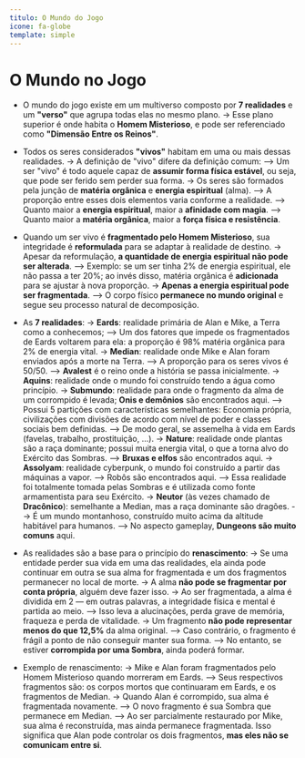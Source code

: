 ```yaml
---
titulo: O Mundo do Jogo
icone: fa-globe
template: simple
---
```


# O Mundo no Jogo

* O mundo do jogo existe em um multiverso composto por **7 realidades** e um **"verso"** que agrupa todas elas no mesmo plano.
  -> Esse plano superior é onde habita o **Homem Misterioso**, e pode ser referenciado como **"Dimensão Entre os Reinos"**.

* Todos os seres considerados **"vivos"** habitam em uma ou mais dessas realidades.
  -> A definição de "vivo" difere da definição comum:
     --> Um ser "vivo" é todo aquele capaz de **assumir forma física estável**, ou seja, que pode ser ferido sem perder sua forma.
  -> Os seres são formados pela junção de **matéria orgânica** e **energia espiritual** (alma).
     --> A proporção entre esses dois elementos varia conforme a realidade.
     --> Quanto maior a **energia espiritual**, maior a **afinidade com magia**.
     --> Quanto maior a **matéria orgânica**, maior a **força física e resistência**.

* Quando um ser vivo é **fragmentado pelo Homem Misterioso**, sua integridade é **reformulada** para se adaptar à realidade de destino.
  -> Apesar da reformulação, **a quantidade de energia espiritual não pode ser alterada**.
     --> Exemplo: se um ser tinha 2% de energia espiritual, ele não passa a ter 20%; ao invés disso, matéria orgânica é **adicionada** para se ajustar à nova proporção.
  -> **Apenas a energia espiritual pode ser fragmentada**.
     --> O corpo físico **permanece no mundo original** e segue seu processo natural de decomposição.

* As **7 realidades**:
  -> **Eards**: realidade primária de Alan e Mike, a Terra como a conhecemos;
    --> Um dos fatores que impede os fragmentados de Eards voltarem para ela: a proporção é 98% matéria orgânica para 2% de energia vital.
  -> **Median**: realidade onde Mike e Alan foram enviados após a morte na Terra.
    --> A proporção para os seres vivos é 50/50.
    --> **Avalest** é o reino onde a história se passa inicialmente.
  -> **Aquins**: realidade onde o mundo foi construído tendo a água como princípio.
  -> **Submundo**: realidade para onde o fragmento da alma de um corrompido é levada; **Onis e demônios** são encontrados aqui.
    --> Possui 5 partições com características semelhantes: Economia própria, civilizações com divisões de acordo com nível de poder e classes sociais bem definidas.
    --> De modo geral, se assemelha à vida em Eards (favelas, trabalho, prostituição, ...).
  -> **Nature**: realidade onde plantas são a raça dominante; possui muita energia vital, o que a torna alvo do Exército das Sombras.
    --> **Bruxas e elfos** são encontrados aqui.
  -> **Assolyam**: realidade cyberpunk, o mundo foi construído a partir das máquinas a vapor.
    --> Robôs são encontrados aqui.
    --> Essa realidade foi totalmente tomada pelas Sombras e é utilizada como fonte armamentista para seu Exército.
  -> **Neutor** (às vezes chamado de **Dracônico**): semelhante a Median, mas a raça dominante são dragões.
    --> É um mundo montanhoso, construído muito acima da altitude habitável para humanos.
    --> No aspecto gameplay, **Dungeons são muito comuns** aqui.

* As realidades são a base para o princípio do **renascimento**:
  -> Se uma entidade perder sua vida em uma das realidades, ela ainda pode continuar em outra se sua alma for fragmentada e um dos fragmentos permanecer no local de morte.
  -> A alma **não pode se fragmentar por conta própria**, alguém deve fazer isso.
  -> Ao ser fragmentada, a alma é dividida em 2 — em outras palavras, a integridade física e mental é partida ao meio.
     --> Isso leva a alucinações, perda grave de memória, fraqueza e perda de vitalidade.
  -> Um fragmento **não pode representar menos do que 12,5%** da alma original.
     --> Caso contrário, o fragmento é frágil a ponto de não conseguir manter sua forma.
     --> No entanto, se estiver **corrompida por uma Sombra**, ainda poderá formar.

* Exemplo de renascimento:
  -> Mike e Alan foram fragmentados pelo Homem Misterioso quando morreram em Eards.
     --> Seus respectivos fragmentos são: os corpos mortos que continuaram em Eards, e os fragmentos de Median.
  -> Quando Alan é corrompido, sua alma é fragmentada novamente.
     --> O novo fragmento é sua Sombra que permanece em Median.
     --> Ao ser parcialmente restaurado por Mike, sua alma é reconstruída, mas ainda permanece fragmentada. Isso significa que Alan pode controlar os dois fragmentos, **mas eles não se comunicam entre si**.
